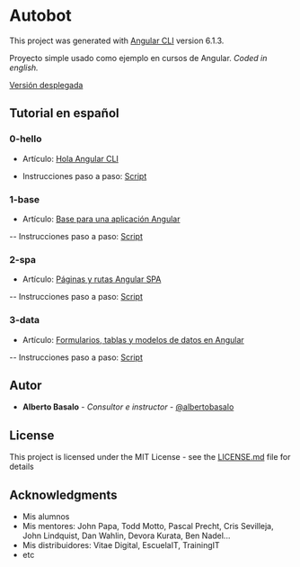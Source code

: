 # Autobot

This project was generated with [Angular CLI](https://github.com/angular/angular-cli) version 6.1.3.

Proyecto simple usado como ejemplo en cursos de Angular. *Coded in english.*

[Versión desplegada](https://academiabinaria.github.io/autobot/)

## Tutorial en español

### 0-hello

- Artículo: [Hola Angular CLI](https://academia-binaria.com/hola-angular-cli/)

- Instrucciones paso a paso: [Script](./readme/0-hello.md)

### 1-base

- Artículo: [Base para una aplicación Angular](https://academia-binaria.com/base-aplicacion-angular/)

-- Instrucciones paso a paso: [Script](./readme/1-base.md)

### 2-spa

- Artículo: [Páginas y rutas Angular SPA](https://academia-binaria.com/paginas-y-rutas-angular-spa/)

-- Instrucciones paso a paso: [Script](./readme/2-spa.md)

### 3-data

- Artículo: [Formularios, tablas y modelos de datos en Angular](https://academia-binaria.com/formularios-tablas-y-modelos-de-datos-en-angular/)

-- Instrucciones paso a paso: [Script](./readme/3-data.md)


## Autor

* **Alberto Basalo** - *Consultor e instructor* - [@albertobasalo](https://twitter.com/albertobasalo)


## License

This project is licensed under the MIT License - see the [LICENSE.md](LICENSE.md) file for details

## Acknowledgments

* Mis alumnos
* Mis mentores: John Papa, Todd Motto, Pascal Precht, Cris Sevilleja, John Lindquist, Dan Wahlin, Devora Kurata, Ben Nadel...
* Mis distribuidores: Vitae Digital, EscuelaIT, TrainingIT
* etc
